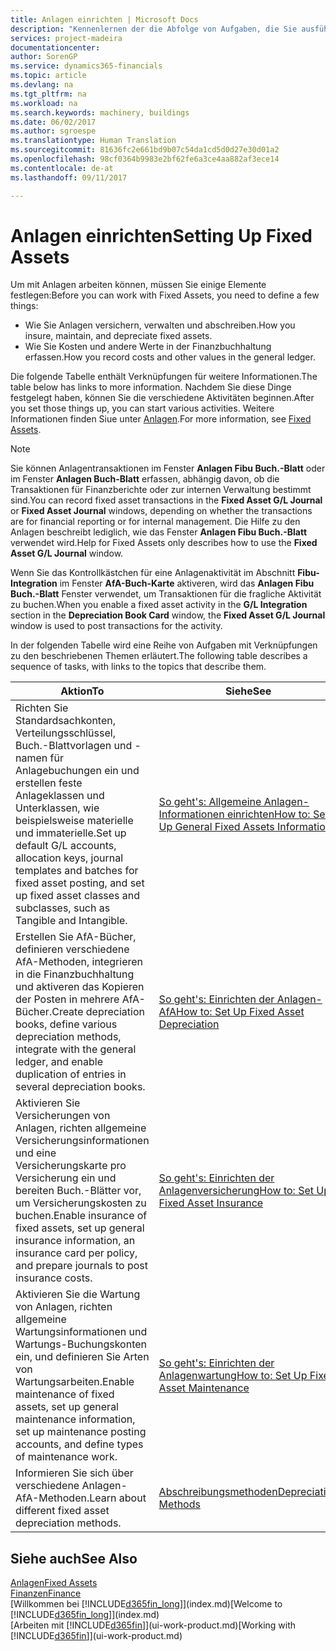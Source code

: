 ```yaml
---
title: Anlagen einrichten | Microsoft Docs
description: "Kennenlernen der die Abfolge von Aufgaben, die Sie ausführen müssen, um Anlagen einzurichten, wie Arbeitsplätze oder Gebäude."
services: project-madeira
documentationcenter: 
author: SorenGP
ms.service: dynamics365-financials
ms.topic: article
ms.devlang: na
ms.tgt_pltfrm: na
ms.workload: na
ms.search.keywords: machinery, buildings
ms.date: 06/02/2017
ms.author: sgroespe
ms.translationtype: Human Translation
ms.sourcegitcommit: 81636fc2e661bd9b07c54da1cd5d0d27e30d01a2
ms.openlocfilehash: 98cf0364b9983e2bf62fe6a3ce4aa882af3ece14
ms.contentlocale: de-at
ms.lasthandoff: 09/11/2017

---
```

# <a name="setting-up-fixed-assets"></a><span data-ttu-id="ef974-103">Anlagen einrichten</span><span class="sxs-lookup"><span data-stu-id="ef974-103">Setting Up Fixed Assets</span></span>
<span data-ttu-id="ef974-104">Um mit Anlagen arbeiten können, müssen Sie einige Elemente festlegen:</span><span class="sxs-lookup"><span data-stu-id="ef974-104">Before you can work with Fixed Assets, you need to define a few things:</span></span>  

* <span data-ttu-id="ef974-105">Wie Sie Anlagen versichern, verwalten und abschreiben.</span><span class="sxs-lookup"><span data-stu-id="ef974-105">How you insure, maintain, and depreciate fixed assets.</span></span>  
* <span data-ttu-id="ef974-106">Wie Sie Kosten und andere Werte in der Finanzbuchhaltung erfassen.</span><span class="sxs-lookup"><span data-stu-id="ef974-106">How you record costs and other values in the general ledger.</span></span>  

<span data-ttu-id="ef974-107">Die folgende Tabelle enthält Verknüpfungen für weitere Informationen.</span><span class="sxs-lookup"><span data-stu-id="ef974-107">The table below has links to more information.</span></span> <span data-ttu-id="ef974-108">Nachdem Sie diese Dinge festgelegt haben, können Sie die verschiedene Aktivitäten beginnen.</span><span class="sxs-lookup"><span data-stu-id="ef974-108">After you set those things up, you can start various activities.</span></span> <span data-ttu-id="ef974-109">Weitere Informationen finden Siue unter [Anlagen](fa-manage.md).</span><span class="sxs-lookup"><span data-stu-id="ef974-109">For more information, see [Fixed Assets](fa-manage.md).</span></span>  

> [!NOTE]  
>   <span data-ttu-id="ef974-110">Sie können Anlagentransaktionen im Fenster **Anlagen Fibu Buch.-Blatt** oder im Fenster **Anlagen Buch-Blatt** erfassen, abhängig davon, ob die Transaktionen für Finanzberichte oder zur internen Verwaltung bestimmt sind.</span><span class="sxs-lookup"><span data-stu-id="ef974-110">You can record fixed asset transactions in the **Fixed Asset G/L Journal** or **Fixed Asset Journal** windows, depending on whether the transactions are for financial reporting or for internal management.</span></span> <span data-ttu-id="ef974-111">Die Hilfe zu den Anlagen beschreibt lediglich, wie das Fenster **Anlagen Fibu Buch.-Blatt** verwendet wird.</span><span class="sxs-lookup"><span data-stu-id="ef974-111">Help for Fixed Assets only describes how to use the **Fixed Asset G/L Journal** window.</span></span>  

<span data-ttu-id="ef974-112">Wenn Sie das Kontrollkästchen für eine Anlagenaktivität im Abschnitt **Fibu-Integration** im Fenster **AfA-Buch-Karte** aktiveren, wird das **Anlagen Fibu Buch.-Blatt** Fenster verwendet, um Transaktionen für die fragliche Aktivität zu buchen.</span><span class="sxs-lookup"><span data-stu-id="ef974-112">When you enable a fixed asset activity in the **G/L Integration** section in the **Depreciation Book Card** window, the **Fixed Asset G/L Journal** window is used to post transactions for the activity.</span></span>

<span data-ttu-id="ef974-113">In der folgenden Tabelle wird eine Reihe von Aufgaben mit Verknüpfungen zu den beschriebenen Themen erläutert.</span><span class="sxs-lookup"><span data-stu-id="ef974-113">The following table describes a sequence of tasks, with links to the topics that describe them.</span></span>  

| <span data-ttu-id="ef974-114">Aktion</span><span class="sxs-lookup"><span data-stu-id="ef974-114">To</span></span> | <span data-ttu-id="ef974-115">Siehe</span><span class="sxs-lookup"><span data-stu-id="ef974-115">See</span></span> |
| --- | --- |
| <span data-ttu-id="ef974-116">Richten Sie Standardsachkonten, Verteilungsschlüssel, Buch.-Blattvorlagen und - namen für Anlagebuchungen ein und erstellen feste Anlageklassen und Unterklassen, wie beispielsweise materielle und immaterielle.</span><span class="sxs-lookup"><span data-stu-id="ef974-116">Set up default G/L accounts, allocation keys, journal templates and batches for fixed asset posting, and set up fixed asset classes and subclasses, such as Tangible and Intangible.</span></span> |[<span data-ttu-id="ef974-117">So geht's: Allgemeine Anlagen-Informationen einrichten</span><span class="sxs-lookup"><span data-stu-id="ef974-117">How to: Set Up General Fixed Assets Information</span></span>](fa-how-setup-general.md) |
| <span data-ttu-id="ef974-118">Erstellen Sie AfA-Bücher, definieren verschiedene AfA-Methoden, integrieren in die Finanzbuchhaltung und aktiveren das Kopieren der Posten in mehrere AfA-Bücher.</span><span class="sxs-lookup"><span data-stu-id="ef974-118">Create depreciation books, define various depreciation methods, integrate with the general ledger, and enable duplication of entries in several depreciation books.</span></span> |[<span data-ttu-id="ef974-119">So geht's: Einrichten der Anlagen-AfA</span><span class="sxs-lookup"><span data-stu-id="ef974-119">How to: Set Up Fixed Asset Depreciation</span></span>](fa-how-setup-depreciation.md) |
| <span data-ttu-id="ef974-120">Aktivieren Sie Versicherungen von Anlagen, richten allgemeine Versicherungsinformationen und eine Versicherungskarte pro Versicherung ein und bereiten Buch.-Blätter vor, um Versicherungskosten zu buchen.</span><span class="sxs-lookup"><span data-stu-id="ef974-120">Enable insurance of fixed assets, set up general insurance information, an insurance card per policy, and prepare journals to post insurance costs.</span></span> |[<span data-ttu-id="ef974-121">So geht's: Einrichten der Anlagenversicherung</span><span class="sxs-lookup"><span data-stu-id="ef974-121">How to: Set Up Fixed Asset Insurance</span></span>](fa-how-setup-insurance.md) |
| <span data-ttu-id="ef974-122">Aktivieren Sie die Wartung von Anlagen, richten allgemeine Wartungsinformationen und Wartungs-Buchungskonten ein, und definieren Sie Arten von Wartungsarbeiten.</span><span class="sxs-lookup"><span data-stu-id="ef974-122">Enable maintenance of fixed assets, set up general maintenance information, set up maintenance posting accounts, and define types of maintenance work.</span></span> |[<span data-ttu-id="ef974-123">So geht's: Einrichten der Anlagenwartung</span><span class="sxs-lookup"><span data-stu-id="ef974-123">How to: Set Up Fixed Asset Maintenance</span></span>](fa-how-setup-maintenance.md) |
| <span data-ttu-id="ef974-124">Informieren Sie sich über verschiedene Anlagen-AfA-Methoden.</span><span class="sxs-lookup"><span data-stu-id="ef974-124">Learn about different fixed asset depreciation methods.</span></span> |[<span data-ttu-id="ef974-125">Abschreibungsmethoden</span><span class="sxs-lookup"><span data-stu-id="ef974-125">Depreciation Methods</span></span>](fa-depreciation-methods.md) |

## <a name="see-also"></a><span data-ttu-id="ef974-126">Siehe auch</span><span class="sxs-lookup"><span data-stu-id="ef974-126">See Also</span></span>
[<span data-ttu-id="ef974-127">Anlagen</span><span class="sxs-lookup"><span data-stu-id="ef974-127">Fixed Assets</span></span>](fa-manage.md)  
[<span data-ttu-id="ef974-128">Finanzen</span><span class="sxs-lookup"><span data-stu-id="ef974-128">Finance</span></span>](finance.md)  
<span data-ttu-id="ef974-129">[Willkommen bei [!INCLUDE[d365fin_long](includes/d365fin_long_md.md)]](index.md)</span><span class="sxs-lookup"><span data-stu-id="ef974-129">[Welcome to [!INCLUDE[d365fin_long](includes/d365fin_long_md.md)]](index.md)</span></span>  
<span data-ttu-id="ef974-130">[Arbeiten mit [!INCLUDE[d365fin](includes/d365fin_md.md)]](ui-work-product.md)</span><span class="sxs-lookup"><span data-stu-id="ef974-130">[Working with [!INCLUDE[d365fin](includes/d365fin_md.md)]](ui-work-product.md)</span></span>

